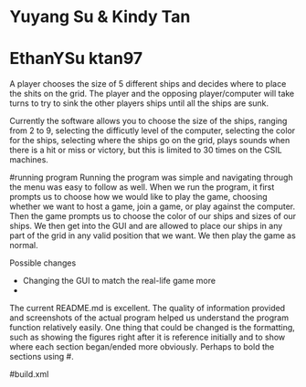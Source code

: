 # Yuyang Su & Kindy Tan
# EthanYSu ktan97
A player chooses the size of 5 different ships and decides where to place the shits on the grid. The player and the opposing player/computer will take turns to try to sink the other players ships until all the ships are sunk.

Currently the software allows you to choose the size of the ships, ranging from 2 to 9, selecting the difficutly level of the 
computer, selecting the color for the ships, selecting where the ships go on the grid, plays sounds when there is a hit or miss or victory, but this is limited to 30 times on the CSIL machines. 

#running program
Running the program was simple and navigating through the menu was easy to follow as well. When we run the program, it first prompts us to choose how we would like to play the game, choosing whether we want to host a game, join a game, or play against the computer. Then the game prompts us to choose the color of our ships and sizes of our ships. We then get into the GUI and are allowed to place our ships in any part of the grid in any valid position that we want. We then play the game as normal. 

Possible changes 

* Changing the GUI to match the real-life game more
* 

The current README.md is excellent. The quality of information provided and screenshots of the actual program helped us understand the program function relatively easily. One thing that could be changed is the formatting, such as showing the figures right after it is reference initially and to show where each section began/ended more obviously. Perhaps to bold the sections using #.

#build.xml

#

